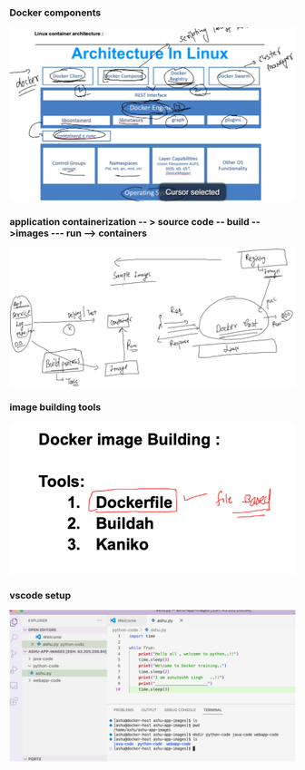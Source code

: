 ### Docker components 

<img src="compo.png">

### application containerization -- > source code -- build -->images --- run --> containers 

<img src="b1.png">

### image building tools 

<img src="b2.png">

### vscode setup 

<img src="vscode.png">





